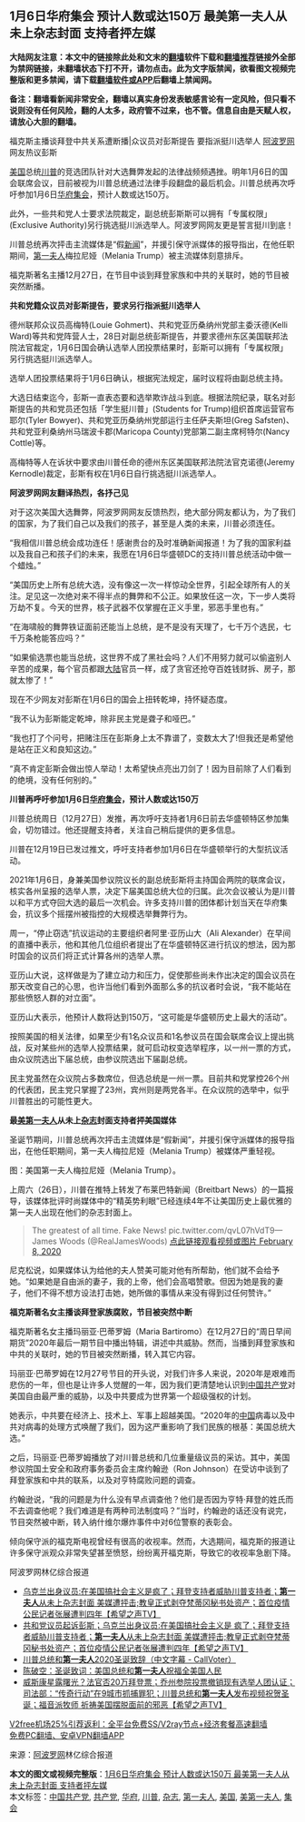  <h2>1月6日华府集会 预计人数或达150万 最美第一夫人从未上杂志封面 支持者抨左媒</h2> <p class="notice"><b>大陆网友注意：本文中的链接除此处和文末的<a href="https://github.com/bannedbook/fanqiang" >翻墙</a>软件下载和<a href="https://github.com/killgcd/justmysocks/blob/master/README.md">翻墙推荐</a>链接外全部为禁网链接，未翻墙状态下打不开，请勿点击。此为文字版禁闻，欲看图文视频完整版和更多禁闻，请下载<a href="https://github.com/bannedbook/fanqiang">翻墙软件或APP</a>后翻墙上禁闻网。</p><p>备注：翻墙看新闻非常安全，翻墙以真实身份发表敏感言论有一定风险，但只看不说则没有任何风险，翻的人太多，政府管不过来，也不管。信息自由是天赋人权，请放心大胆的翻墙。</b></p>  <div class="entry"> <p id="summary">福克斯主播谈拜登中共关系遭断播|众议员对彭斯提告 要指派挺川选举人 <span class='wp_keywordlink_affiliate'><a href="https://www.aboluowang.com/" title="阿波罗网" target="_blank">阿波罗网</a></span>网友热议彭斯</p> <p><a href="https://www.bannedbook.org/bnews/tag/%e7%be%8e%e5%9b%bd/" class="st_tag internal_tag" rel="tag" title="标签 美国 下的日志">美国</a>总统<a href="https://www.bannedbook.org/bnews/tag/%e5%b7%9d%e6%99%ae/" class="st_tag internal_tag" rel="tag" title="标签 川普 下的日志">川普</a>的竞选团队针对大选舞弊发起的法律战频频遇挫。明年1月6日的国会联席会议，目前被视为川普总统通过法律手段翻盘的最后机会。川普总统再次呼吁参加1月6日<a href="https://www.bannedbook.org/bnews/tag/%e5%8d%8e%e5%ba%9c/" class="st_tag internal_tag" rel="tag" title="标签 华府 下的日志">华府</a><a href="https://www.bannedbook.org/bnews/tag/%E9%9B%86%E4%BC%9A/" class="st_tag internal_tag" rel="tag" title="标签 集会 下的日志">集会</a>，预计人数或达150万。</p> <p>此外，一些共和党人士要求法院裁定，副总统彭斯斯可以拥有「专属权限」(Exclusive Authority)另行挑选挺川派选举人。阿波罗网网友更是誓言挺川到底！</p> <p>川普总统再次抨击主流媒体是“假<span class='wp_keywordlink_affiliate'><a href="https://www.bannedbook.org/" title="新闻">新闻</a></span>”，并援引保守派媒体的报导指出，在他任职期间，<a href="https://www.bannedbook.org/bnews/tag/%e7%ac%ac%e4%b8%80%e5%a4%ab%e4%ba%ba/" class="st_tag internal_tag" rel="tag" title="标签 第一夫人 下的日志">第一夫人</a>梅拉尼娅（Melania Trump）被主流媒体刻意排斥。</p> <p>福克斯著名主播12月27日，在节目中谈到拜登家族和中共的关联时，她的节目被突然断播。</p> <p><strong>共和党籍众议员对彭斯提告，要求另行指派挺川选举人</strong></p> <p>德州联邦众议员高梅特(Louie Gohmert)、共和党亚历桑纳州党部主委沃德(Kelli Ward)等共和党阵营人士，28日对副总统彭斯提告，并要求德州东区美国联邦法院法官裁定，1月6日国会确认选举人团投票结果时，彭斯可以拥有「专属权限」另行挑选挺川派选举人。</p> <p>选举人团投票结果将于1月6日确认，根据宪法规定，届时议程将由副总统主持。</p> <p>大选日结束迄今，彭斯一直表态要和选举欺诈战斗到底。根据法院纪录，联名对彭斯提告的共和党员还包括「学生挺川普」(Students for Trump)组织首席运营官布耶尔(Tyler Bowyer)、共和党亚历桑纳州党部运行主任萨夫斯坦(Greg Safsten)、共和党亚利桑纳州马瑞波卡郡(Maricopa County)党部第二副主席柯特尔(Nancy Cottle)等。</p> <p>高梅特等人在诉状中要求由川普任命的德州东区美国联邦法院法官克诺德(Jeremy Kernodle)裁定，彭斯有权在1月6日自行挑选挺川派选举人。</p> <p><strong>阿波罗网网友翻译热烈，各抒己见</strong></p>  <p>对于这次美国大选舞弊，阿波罗网网友反馈热烈，绝大部分网友都认为，为了我们的国家，为了我们自己以及我们的孩子，甚至是人类的未来，川普必须连任。</p> <p>“我相信川普总统会成功连任！感谢贵台的及时准确新闻报道！为了我的国家利益以及我自己和孩子们的未来，我愿在1月6日华盛顿DC的支持川普总统活动中做一个蜡烛。”</p> <p>“美国历史上所有总统大选，没有像这一次一样惊动全世界，引起全球所有人的关注。足见这一次绝对来不得半点的舞弊和不公正。如果放任这一次，下一步人类将万劫不复。今天的世界，核子武器不仅掌握在正义手里，邪恶手里也有。”</p> <p>“在海啸般的舞弊铁证面前还能当上总统，是不是没有天理了，七千万个选民，七千万条枪能答应吗？”</p> <p>“如果偷选票也能当总统，这世界不成了黑社会吗？人们不用努力就可以偷盗别人辛苦的成果，每个官员都跟<span class='wp_keywordlink_affiliate'><a href="https://www.bannedbook.org/" title="大陆" target="_blank">大陆</a></span>官员一样，成了贪官还抢夺百姓钱财拆、房子，那就太惨了！”</p> <p>现在不少网友对彭斯在1月6日的国会上扭转乾坤，持怀疑态度。</p> <p>“我不认为彭斯能定乾坤，除非民主党是聋子和哑巴。”</p> <p>“我也打了个问号，把赌注压在彭斯身上太不靠谱了，变数太大了!但我还是希望他是站在正义和良知这边。”</p> <p>“真不肯定彭斯会做出惊人举动！太希望快点亮出刀剑了！因为目前除了人们看到的绝境，没有任何别的。”</p> <p><strong>川普再呼吁参加1月6日<span class='wp_keywordlink'><a href="https://www.bannedbook.org/forum11/topic1478.html" title="华府盛大集会 见证1亿2千万三退历史时刻" target="_blank">华府集会</a></span>，预计人数或达150万</strong></p> <p>川普总统周日（12月27日）发推，再次呼吁支持者1月6日前去华盛顿特区参加集会，切勿错过。他还提醒支持者，关注自己稍后提供的更多信息。</p>  <p>川普在12月19日已发过推文，呼吁支持者参加1月6日在华盛顿举行的大型抗议活动。</p> <p>2021年1月6日，身兼美国参议院议长的副总统彭斯将主持国会两院的联席会议，核实各州呈报的选举人票，决定下届美国总统大位的归属。此次会议被认为是川普以和平方式夺回大选的最后一次机会。许多支持川普的团体都计划当天在华府集会，抗议多个摇摆州被指控的大规模选举舞弊行为。</p> <p>周一，“停止窃选”抗议运动的主要组织者阿里·亚历山大（Ali Alexander）在早间的直播中表示，他和其他几位组织者提出了在华盛顿特区进行抗议的想法，因为那时国会的议员们将正式计算各州的选举人票。</p> <p>亚历山大说，这样做是为了建立动力和压力，促使那些尚未作出决定的国会议员在那天改变自己的心思，也许当他们看到外面那么多的抗议者时会说，“我不能站在那些愤怒人群的对立面”。</p> <p>亚历山大表示，他预计人数将达到150万，“这可能是华盛顿历史上最大的活动”。</p> <p>按照美国的相关法律，如果至少有1名众议员和1名参议员在国会联席会议上提出挑战，反对某些州的选举人投票结果，就可启动权变选举程序，以一州一票的方式，由众议院选出下届总统，由参议院选出下届副总统。</p> <p>民主党虽然在众议院占多数席位，但选总统是一州一票。目前共和党掌控26个州的代表团，民主党只掌握了23州，宾州则是两党各半。在众议院的选举中，似乎川普胜出的可能性更大。</p> <p><strong>最<a href="https://www.bannedbook.org/bnews/tag/%E7%BE%8E%E7%AC%AC%E4%B8%80%E5%A4%AB%E4%BA%BA/" class="st_tag internal_tag" rel="tag" title="标签 美第一夫人 下的日志">美第一夫人</a>从未上<a href="https://www.bannedbook.org/bnews/tag/%e6%9d%82%e5%bf%97/" class="st_tag internal_tag" rel="tag" title="标签 杂志 下的日志">杂志</a>封面支持者抨美国媒体</strong></p> <p>圣诞节期间，川普总统再次抨击主流媒体是“假新闻”，并援引保守派媒体的报导指出，在他任职期间，第一夫人梅拉尼娅（Melania Trump）被媒体严重轻视。</p> <p>图：美国第一夫人梅拉尼娅（Melania Trump）。</p> <p>上周六（26日），川普在推特上转发了布莱巴特新闻（Breitbart News）的一篇报导，该媒体批评时尚媒体中的“精英势利眼”已经连续4年不让美国历史上最优雅的第一夫人出现在他们的杂志封面上。</p>  <blockquote><p>The greatest of all time. Fake News! pic.twitter.com/qvL07hVdT9— James Woods (@RealJamesWoods) <a href="https://twitter.com/RealJamesWoods/status/1226243865033596929?ref_src=twsrc%5Etfw">点此链接观看视频或图片 February 8, 2020</a></p></blockquote> <p>尼克松说，如果媒体认为给他的夫人赞美可能对他有所帮助，他们就不会给予她。“如果她是自由派的妻子，我的上帝，他们会高唱赞歌。但因为她是我的妻子，他们不得不想方设法打击她，她所做的事情从来没有得到过任何赞许。”</p> <p><strong>福克斯著名女主播谈拜登家族腐败，节目被突然中断</strong></p> <p>福克斯著名女主播玛丽亚·巴蒂罗姆（Maria Bartiromo）在12月27日的“周日早间期货”2020年最后一期节目中播出特辑，讲述中共威胁。然而，当播到拜登家族和中共的关联时，她的节目被突然断播，转入其它内容。</p> <p>玛丽亚·巴蒂罗姆在12月27号节目的开头说，对我们许多人来说，2020年是艰难而悲伤的一年，但也是让许多人觉醒的一年，因为我们更清楚地认识到<a href="https://www.bannedbook.org/bnews/tag/%e4%b8%ad%e5%9b%bd%e5%85%b1%e4%ba%a7%e5%85%9a/" class="st_tag internal_tag" rel="tag" title="标签 中国共产党 下的日志">中国共产党</a>对美国自由最严重的威胁，以及中共要成为世界第一个超级强权的计划。</p> <p></p> <p></p> <p>她表示，中共要在经济上、技术上、军事上超越美国。“2020年的<span class='wp_keywordlink_affiliate'><a href="https://www.bannedbook.org/" title="中国" target="_blank">中国</a></span>病毒以及中共对病毒的处理方式唤醒了我们，因为这严重影响了我们民族的根基：美国总统大选。”</p> <p>之后，玛丽亚·巴蒂罗姆播放了对川普总统和几位重量级议员的采访。其中，美国参议院国土安全和政府事务委员会主席约翰逊（Ron Johnson）在受访中谈到了拜登家族和中共的联系，以及对亨特腐败问题的调查。</p> <p>约翰逊说，“我的问题是为什么没有早点调查他？他们是否因为亨特·拜登的姓氏而不去调查他呢？我们难道是有两种司法制度吗？”当时，约翰逊的话还没有说完，节目突然被中断，转入纳什维尔爆炸事件中对6位警察的表彰会。</p> <p>倾向保守派的福克斯电视曾经有很高的收视率。然而，大选期间，福克斯的报道让许多保守派观众非常失望甚至愤怒，纷纷离开福克斯，导致它的收视率急剧下降。</p>  <p>阿波罗网林亿综合报道</p> <ul class='op-related-articles' title='相关阅读'> <li><a href='https://www.bannedbook.org/bnews/cbnews/20201229/1456952.html' target='_blank'>乌克兰出身议员:在美国搞社会主义是疯了；拜登支持者威胁川普支持者；<b>第一夫人</b>从未上杂志封面 美媒遭抨击;教皇正式剥夺梵蒂冈秘书处资产；首位疫情公民记者张展遭判四年【希望之声TV】</a></li> <li><a href='https://www.bannedbook.org/bnews/cbnews/20201229/1456862.html' target='_blank'>共和党议员起诉彭斯；乌克兰出身议员:在美国搞社会主义是 疯了；拜登支持者威胁川普支持者；<b>第一夫人</b>从未上杂志封面 美媒遭抨击;教皇正式剥夺梵蒂冈秘书处资产；首位疫情公民记者张展遭判四年【希望之声TV】</a></li> <li><a href='https://www.bannedbook.org/bnews/bannedvideo/20201226/1455136.html' target='_blank'>川普总统和<b>第一夫人</b>2020圣诞致辞（中文字幕 - CallVoter）</a></li> <li><a href='https://www.bannedbook.org/bnews/cbnews/20201226/1455055.html' target='_blank'>陈破空：圣诞致词：美国总统和<b>第一夫人</b>祝福全美国人民</a></li> <li><a href='https://www.bannedbook.org/bnews/cbnews/20201226/1455053.html' target='_blank'>威斯康星露曙光？法官否20万拜登票；乔州参院投票撤销现有选举人团认证；司法部：“传奇行动”在9城市抓捕罪犯；川普总统和<b>第一夫人</b>发布视频祝贺圣诞；福音派牧师 祈祷美国摆脱面前的邪恶【希望之声TV】</a></li> </ul> <p class="texttj"> <a href="https://www.bannedbook.org/forum23/topic22702.html" target="_blank">V2free机场25%引荐返利：全平台免费SS/V2ray节点+经济套餐高速翻墙</a><br/> <a href="https://github.com/bannedbook/fanqiang/wiki/%E7%A6%81%E9%97%BB%E7%BD%91%E5%AE%89%E5%8D%93%E7%BF%BB%E5%A2%99%E6%96%B0%E9%97%BBAPP" target="_blank">免费PC翻墙、安卓VPN翻墙APP</a></p><p> 来源：<a href="https://www.aboluowang.com/2020/1229/1539544.html" target="_blank">阿波罗网</a>林亿综合报道 </p><a name='sharetosocial'></a>       <div><b>本文的图文或视频完整版</b>：<a href='https://www.bannedbook.org/bnews/topimagenews/20201229/1457207.html'>1月6日华府集会 预计人数或达150万 最美第一夫人从未上杂志封面 支持者抨左媒</a></div>  </div><!--END ENTRY--> <div class="postfooter"> <div>本文标签：<a href="https://www.bannedbook.org/bnews/tag/%e4%b8%ad%e5%9b%bd%e5%85%b1%e4%ba%a7%e5%85%9a/" rel="tag">中国共产党</a>, <a href="https://www.bannedbook.org/bnews/tag/%e5%85%b1%e4%ba%a7%e5%85%9a/" rel="tag">共产党</a>, <a href="https://www.bannedbook.org/bnews/tag/%e5%8d%8e%e5%ba%9c/" rel="tag">华府</a>, <a href="https://www.bannedbook.org/bnews/tag/%e5%b7%9d%e6%99%ae/" rel="tag">川普</a>, <a href="https://www.bannedbook.org/bnews/tag/%e6%9d%82%e5%bf%97/" rel="tag">杂志</a>, <a href="https://www.bannedbook.org/bnews/tag/%e7%ac%ac%e4%b8%80%e5%a4%ab%e4%ba%ba/" rel="tag">第一夫人</a>, <a href="https://www.bannedbook.org/bnews/tag/%e7%be%8e%e5%9b%bd/" rel="tag">美国</a>, <a href="https://www.bannedbook.org/bnews/tag/%E7%BE%8E%E7%AC%AC%E4%B8%80%E5%A4%AB%E4%BA%BA/" rel="tag">美第一夫人</a>, <a href="https://www.bannedbook.org/bnews/tag/%E9%9B%86%E4%BC%9A/" rel="tag">集会</a></div>  </div><!--END POSTFOOTER--> 